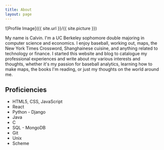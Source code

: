 ```yaml
---
title: About
layout: page
---
```

![Profile Image]({{ site.url }}/{{ site.picture }})

<p>My name is Calvin. I'm a UC Berkeley sophomore double majoring in computer
science and economics. I enjoy baseball, working out, maps, the New York Times
Crossword, Shanghainese cuisine, and anything related to technology or finance.
I started this website and blog to catalogue my professional experiences and
write about my various interests and thoughts, whether it's my passion for
baseball analytics, learning how to make maps, the books I'm reading, or just
my thoughts on the world around me.
</p>

<h2>Proficiencies</h2>

<ul class="skill-list">
	<li>HTML5, CSS, JavaScript</li>
	<li>React</li>
	<li>Python - Django</li>
	<li>Java</li>
	<li>C</li>
	<li>SQL - MongoDB</li>
	<li>Git</li>
	<li>Unix</li>
	<li>Scheme</li>
</ul>
